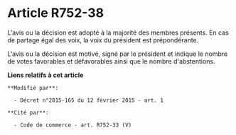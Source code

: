 # Article R752-38

L'avis ou la décision est adopté à la majorité des membres présents. En cas de partage égal des voix, la voix du président
est prépondérante.

L'avis ou la décision est motivé, signé par le président et indique le nombre de votes favorables et défavorables ainsi que
le nombre d'abstentions.

**Liens relatifs à cet article**

	**Modifié par**:

	  - Décret n°2015-165 du 12 février 2015 - art. 1

	**Cité par**:

	  - Code de commerce - art. R752-33 (V)
